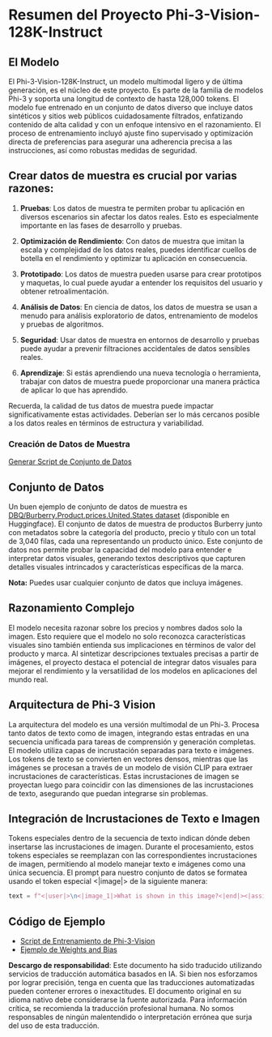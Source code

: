 # Resumen del Proyecto Phi-3-Vision-128K-Instruct

## El Modelo

El Phi-3-Vision-128K-Instruct, un modelo multimodal ligero y de última generación, es el núcleo de este proyecto. Es parte de la familia de modelos Phi-3 y soporta una longitud de contexto de hasta 128,000 tokens. El modelo fue entrenado en un conjunto de datos diverso que incluye datos sintéticos y sitios web públicos cuidadosamente filtrados, enfatizando contenido de alta calidad y con un enfoque intensivo en el razonamiento. El proceso de entrenamiento incluyó ajuste fino supervisado y optimización directa de preferencias para asegurar una adherencia precisa a las instrucciones, así como robustas medidas de seguridad.

## Crear datos de muestra es crucial por varias razones:

1. **Pruebas**: Los datos de muestra te permiten probar tu aplicación en diversos escenarios sin afectar los datos reales. Esto es especialmente importante en las fases de desarrollo y pruebas.

2. **Optimización de Rendimiento**: Con datos de muestra que imitan la escala y complejidad de los datos reales, puedes identificar cuellos de botella en el rendimiento y optimizar tu aplicación en consecuencia.

3. **Prototipado**: Los datos de muestra pueden usarse para crear prototipos y maquetas, lo cual puede ayudar a entender los requisitos del usuario y obtener retroalimentación.

4. **Análisis de Datos**: En ciencia de datos, los datos de muestra se usan a menudo para análisis exploratorio de datos, entrenamiento de modelos y pruebas de algoritmos.

5. **Seguridad**: Usar datos de muestra en entornos de desarrollo y pruebas puede ayudar a prevenir filtraciones accidentales de datos sensibles reales.

6. **Aprendizaje**: Si estás aprendiendo una nueva tecnología o herramienta, trabajar con datos de muestra puede proporcionar una manera práctica de aplicar lo que has aprendido.

Recuerda, la calidad de tus datos de muestra puede impactar significativamente estas actividades. Deberían ser lo más cercanos posible a los datos reales en términos de estructura y variabilidad.

### Creación de Datos de Muestra
[Generar Script de Conjunto de Datos](./CreatingSampleData.md)

## Conjunto de Datos

Un buen ejemplo de conjunto de datos de muestra es [DBQ/Burberry.Product.prices.United.States dataset](https://huggingface.co/datasets/DBQ/Burberry.Product.prices.United.States) (disponible en Huggingface). 
El conjunto de datos de muestra de productos Burberry junto con metadatos sobre la categoría del producto, precio y título con un total de 3,040 filas, cada una representando un producto único. Este conjunto de datos nos permite probar la capacidad del modelo para entender e interpretar datos visuales, generando textos descriptivos que capturen detalles visuales intrincados y características específicas de la marca.

**Nota:** Puedes usar cualquier conjunto de datos que incluya imágenes.

## Razonamiento Complejo

El modelo necesita razonar sobre los precios y nombres dados solo la imagen. Esto requiere que el modelo no solo reconozca características visuales sino también entienda sus implicaciones en términos de valor del producto y marca. Al sintetizar descripciones textuales precisas a partir de imágenes, el proyecto destaca el potencial de integrar datos visuales para mejorar el rendimiento y la versatilidad de los modelos en aplicaciones del mundo real.

## Arquitectura de Phi-3 Vision

La arquitectura del modelo es una versión multimodal de un Phi-3. Procesa tanto datos de texto como de imagen, integrando estas entradas en una secuencia unificada para tareas de comprensión y generación completas. El modelo utiliza capas de incrustación separadas para texto e imágenes. Los tokens de texto se convierten en vectores densos, mientras que las imágenes se procesan a través de un modelo de visión CLIP para extraer incrustaciones de características. Estas incrustaciones de imagen se proyectan luego para coincidir con las dimensiones de las incrustaciones de texto, asegurando que puedan integrarse sin problemas.

## Integración de Incrustaciones de Texto e Imagen

Tokens especiales dentro de la secuencia de texto indican dónde deben insertarse las incrustaciones de imagen. Durante el procesamiento, estos tokens especiales se reemplazan con las correspondientes incrustaciones de imagen, permitiendo al modelo manejar texto e imágenes como una única secuencia. El prompt para nuestro conjunto de datos se formatea usando el token especial <|image|> de la siguiente manera:

```python
text = f"<|user|>\n<|image_1|>What is shown in this image?<|end|><|assistant|>\nProduct: {row['title']}, Category: {row['category3_code']}, Full Price: {row['full_price']}<|end|>"
```

## Código de Ejemplo
- [Script de Entrenamiento de Phi-3-Vision](../../../../code/04.Finetuning/Phi-3-vision-Trainingscript.py)
- [Ejemplo de Weights and Bias](https://wandb.ai/byyoung3/mlnews3/reports/How-to-fine-tune-Phi-3-vision-on-a-custom-dataset--Vmlldzo4MTEzMTg3)

**Descargo de responsabilidad**:
Este documento ha sido traducido utilizando servicios de traducción automática basados en IA. Si bien nos esforzamos por lograr precisión, tenga en cuenta que las traducciones automatizadas pueden contener errores o inexactitudes. El documento original en su idioma nativo debe considerarse la fuente autorizada. Para información crítica, se recomienda la traducción profesional humana. No somos responsables de ningún malentendido o interpretación errónea que surja del uso de esta traducción.
